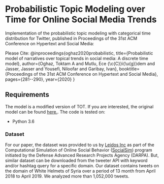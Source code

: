 # Probabilistic Topic Modeling over Time for Online Social Media Trends

Implementation of the probabilistic topic modeling with categorical time distribution for Twitter, published in Proceedings of the 31st ACM Conference on Hypertext and Social Media:

Please Cite:
@inproceedings{oghaz2020probabilistic,
  title={Probabilistic model of narratives over topical trends in social media: A discrete time model},
  author={Oghaz, Toktam A and Mutlu, Ece {\c{C}}i{\u{g}}dem and Jasser, Jasser and Yousefi, Niloofar and Garibay, Ivan},
  booktitle={Proceedings of the 31st ACM Conference on Hypertext and Social Media},
  pages={281--290},
  year={2020}
}

## Requirements

The model is a modified version of TOT. If you are interested, the original model can be found [here.](https://github.com/ahmaurya/topics_over_time). The code is tested on:
- Python 3.6

### Dataset
For our paper, the dataset was provided to us by [Leidos Inc](https://www.leidos.com/) as part of the Computational Simulation of Online Social Behavior ([SocialSim](https://www.darpa.mil/program/computational-simulation-of-online-social-behavior)) program initiated by the Defense Advanced Research Projects Agency (DARPA). But, similar dataset can be downloaded from the tweeter API with keyword and/or hashtag query for a specific domain. Our dataset contains tweets on the domain of White Helmets of Syria over a period of 13 month from April 2018 to April 2019. We analyzed more than 1,052,000 tweets. 
